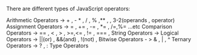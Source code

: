 There are different types of JavaScript operators:

Arithmetic Operators -> + , - \* , / , % ,\*\* , , 3-2(operands , operator)
Assignment Operators -> = , += , -= , \*= , /=,%= ...etc
Comparison Operators -> == , < , > , >=,<= , != , === ,
String Operators ->
Logical Operators -> ||(or) , &&(and) , !(not) ,
Bitwise Operators - > & , | , ^
Ternary Operators -> ? , :
Type Operators
